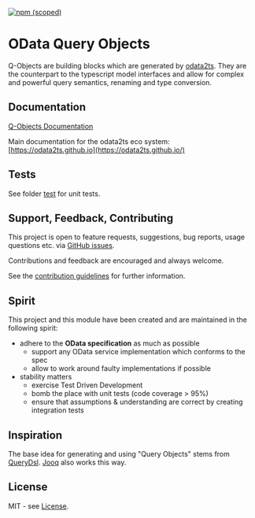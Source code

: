 [![npm (scoped)](https://img.shields.io/npm/v/@odata2ts/odata-query-objects?style=for-the-badge)](https://www.npmjs.com/package/@odata2ts/odata-query-objects)

# OData Query Objects

Q-Objects are building blocks which are generated by [odata2ts](https://github.com/odata2ts/odata2ts).
They are the counterpart to the typescript model interfaces and allow for complex and powerful query semantics,
renaming and type conversion.

## Documentation
[Q-Objects Documentation](https://odata2ts.github.io/docs/category/q-objects)

Main documentation for the odata2ts eco system:
[https://odata2ts.github.io](https://odata2ts.github.io/)

## Tests
See folder [test](https://github.com/odata2ts/odata2ts/tree/main/packages/odata-query-objects/test)
for unit tests.

## Support, Feedback, Contributing
This project is open to feature requests, suggestions, bug reports, usage questions etc.
via [GitHub issues](https://github.com/odata2ts/odata2ts/issues).

Contributions and feedback are encouraged and always welcome.

See the [contribution guidelines](https://github.com/odata2ts/odata2ts/blob/main/CONTRIBUTING.md) for further information.

## Spirit
This project and this module have been created and are maintained in the following spirit:

* adhere to the **OData specification** as much as possible
  * support any OData service implementation which conforms to the spec
  * allow to work around faulty implementations if possible
* stability matters
  * exercise Test Driven Development
  * bomb the place with unit tests (code coverage > 95%)
  * ensure that assumptions & understanding are correct by creating integration tests

## Inspiration

The base idea for generating and using "Query Objects" stems from [QueryDsl](http://www.querydsl.com/).
[Jooq](https://www.jooq.org/) also works this way.

## License
MIT - see [License](./LICENSE).



